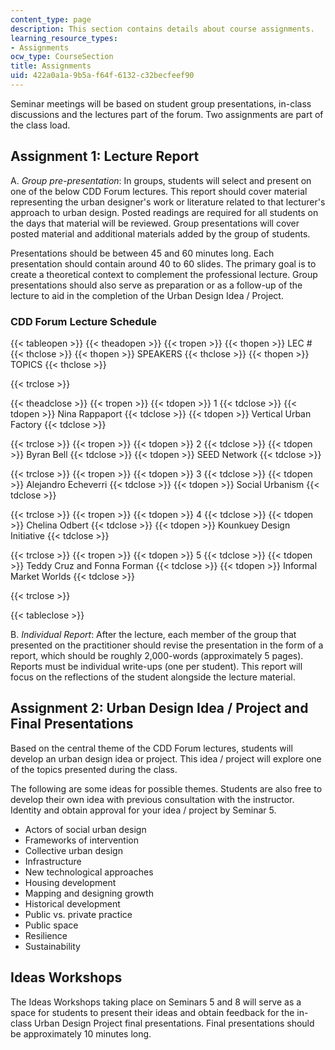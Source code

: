 ```yaml
---
content_type: page
description: This section contains details about course assignments.
learning_resource_types:
- Assignments
ocw_type: CourseSection
title: Assignments
uid: 422a0a1a-9b5a-f64f-6132-c32becfeef90
---
```


Seminar meetings will be based on student group presentations, in-class discussions and the lectures part of the forum. Two assignments are part of the class load.

Assignment 1: Lecture Report
----------------------------

A. _Group pre-presentation_: In groups, students will select and present on one of the below CDD Forum lectures. This report should cover material representing the urban designer's work or literature related to that lecturer's approach to urban design. Posted readings are required for all students on the days that material will be reviewed. Group presentations will cover posted material and additional materials added by the group of students.

Presentations should be between 45 and 60 minutes long. Each presentation should contain around 40 to 60 slides. The primary goal is to create a theoretical context to complement the professional lecture. Group presentations should also serve as preparation or as a follow-up of the lecture to aid in the completion of the Urban Design Idea / Project.

### CDD Forum Lecture Schedule

{{< tableopen >}}
{{< theadopen >}}
{{< tropen >}}
{{< thopen >}}
LEC #
{{< thclose >}}
{{< thopen >}}
SPEAKERS
{{< thclose >}}
{{< thopen >}}
TOPICS
{{< thclose >}}

{{< trclose >}}

{{< theadclose >}}
{{< tropen >}}
{{< tdopen >}}
1
{{< tdclose >}}
{{< tdopen >}}
Nina Rappaport
{{< tdclose >}}
{{< tdopen >}}
Vertical Urban Factory
{{< tdclose >}}

{{< trclose >}}
{{< tropen >}}
{{< tdopen >}}
2
{{< tdclose >}}
{{< tdopen >}}
Byran Bell
{{< tdclose >}}
{{< tdopen >}}
SEED Network
{{< tdclose >}}

{{< trclose >}}
{{< tropen >}}
{{< tdopen >}}
3
{{< tdclose >}}
{{< tdopen >}}
Alejandro Echeverri
{{< tdclose >}}
{{< tdopen >}}
Social Urbanism
{{< tdclose >}}

{{< trclose >}}
{{< tropen >}}
{{< tdopen >}}
4
{{< tdclose >}}
{{< tdopen >}}
Chelina Odbert
{{< tdclose >}}
{{< tdopen >}}
Kounkuey Design Initiative
{{< tdclose >}}

{{< trclose >}}
{{< tropen >}}
{{< tdopen >}}
5
{{< tdclose >}}
{{< tdopen >}}
Teddy Cruz and Fonna Forman
{{< tdclose >}}
{{< tdopen >}}
Informal Market Worlds
{{< tdclose >}}

{{< trclose >}}

{{< tableclose >}}

B. _Individual Report_: After the lecture, each member of the group that presented on the practitioner should revise the presentation in the form of a report, which should be roughly 2,000-words (approximately 5 pages). Reports must be individual write-ups (one per student). This report will focus on the reflections of the student alongside the lecture material.

Assignment 2: Urban Design Idea / Project and Final Presentations
-----------------------------------------------------------------

Based on the central theme of the CDD Forum lectures, students will develop an urban design idea or project. This idea / project will explore one of the topics presented during the class.

The following are some ideas for possible themes. Students are also free to develop their own idea with previous consultation with the instructor. Identity and obtain approval for your idea / project by Seminar 5.

*   Actors of social urban design
*   Frameworks of intervention
*   Collective urban design
*   Infrastructure
*   New technological approaches
*   Housing development
*   Mapping and designing growth
*   Historical development
*   Public vs. private practice
*   Public space
*   Resilience
*   Sustainability

Ideas Workshops
---------------

The Ideas Workshops taking place on Seminars 5 and 8 will serve as a space for students to present their ideas and obtain feedback for the in-class Urban Design Project final presentations. Final presentations should be approximately 10 minutes long.